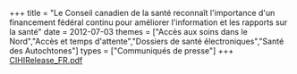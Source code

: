 +++
title = "Le Conseil canadien de la santé reconnaît l'importance d'un financement fédéral continu pour améliorer l'information et les rapports sur la santé"
date = 2012-07-03
themes = ["Accès aux soins dans le Nord","Accès et temps d'attente","Dossiers de santé électroniques","Santé des Autochtones"]
types = ["Communiqués de presse"]
+++
[CIHIRelease\_FR.pdf](/files/CIHIRelease_FR.pdf)
